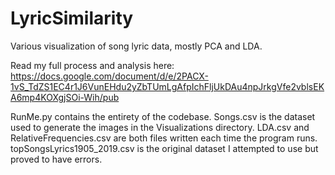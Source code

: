 # LyricSimilarity
Various visualization of song lyric data, mostly PCA and LDA. 

Read my full process and analysis here: https://docs.google.com/document/d/e/2PACX-1vS_TdZS1EC4r1J6VunEHdu2yZbTUmLgAfpIchFljUkDAu4npJrkgVfe2vblsEKA6mp4KOXgjSOi-Wih/pub

RunMe.py contains the entirety of the codebase.
Songs.csv is the dataset used to generate the images in the Visualizations directory.
LDA.csv and RelativeFrequencies.csv are both files written each time the program runs. 
topSongsLyrics1905_2019.csv is the original dataset I attempted to use but proved to have errors. 
